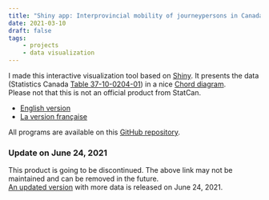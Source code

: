```yaml
---
title: "Shiny app: Interprovincial mobility of journeypersons in Canada"
date: 2021-03-10
draft: false
tags:
    - projects
    - data visualization
---
```


I made this interactive visualization tool based on [Shiny](https://shiny.rstudio.com/).
It presents the data (Statistics Canada [Table 37-10-0204-01](https://www150.statcan.gc.ca/t1/tbl1/en/tv.action?pid=3710020401)) in a nice [Chord diagram](https://en.wikipedia.org/wiki/Chord_diagram).  
Please not that this is not an official product from StatCan.

- [English version](https://shiny.covid.cloud.statcan.ca/rais_siai/en/)
- [La version française](https://shiny.covid.cloud.statcan.ca/rais_siai/fr/)

All programs are available on this [GitHub repository](https://github.com/parlerBinou/R-dashboards/tree/master/rais_siai).

### Update on June 24, 2021
This product is going to be discontinued.
The above link may not be maintained and can be removed in the future.  
[An updated version](posts/Canadian-Apprenticeship-Longitudinal-Indicators.md) with more data is released on June 24, 2021.
